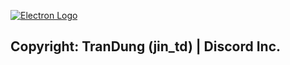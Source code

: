 [![Electron Logo](https://electronjs.org/images/electron-logo.svg)](https://electronjs.org)


## Copyright: TranDung (jin_td) | Discord Inc.
